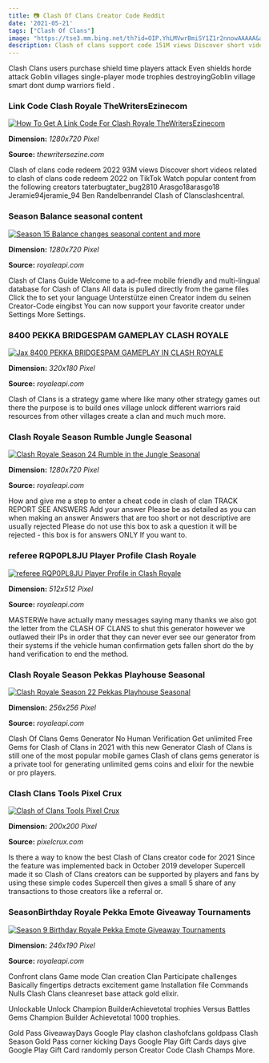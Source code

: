 ```yaml
---
title: 📷 Clash Of Clans Creator Code Reddit
date: '2021-05-21'
tags: ["Clash Of Clans"]
image: "https://tse3.mm.bing.net/th?id=OIP.YhLMVwrBmiSY1Z1r2nnowAAAAA&amp;pid=15.1"
description: Clash of clans support code 151M views Discover short videos related to clash of clans support code on TikTok Watch popular content from the following creato
---
```




Clash Clans users purchase shield time players attack Even shields horde attack Goblin villages single-player mode trophies destroyingGoblin village smart dont dump warriors field .



###  Link Code Clash Royale TheWritersEzinecom

[![How To Get A Link Code For Clash Royale  TheWritersEzinecom](https://i.ytimg.com/vi/6HOZNMgrtzs/maxresdefault.jpg)](https://i.ytimg.com/vi/6HOZNMgrtzs/maxresdefault.jpg)


**Dimension:** _1280x720 Pixel_ 

**Source:** _thewritersezine.com_ 


Clash of clans code redeem 2022 93M views Discover short videos related to clash of clans code redeem 2022 on TikTok Watch popular content from the following creators taterbugtater_bug2810 Arasgo18arasgo18 Jeramie94jeramie_94 Ben Randelbenrandel Clash of Clansclashcentral.


### Season Balance seasonal content 

[![Season 15  Balance changes seasonal content and more ](https://cdn.royaleapi.com/static/img/blog/2020-09-season15/s15-promo-pass-sm.jpg?t=babcb21ea)](https://cdn.royaleapi.com/static/img/blog/2020-09-season15/s15-promo-pass-sm.jpg?t=babcb21ea)


**Dimension:** _1280x720 Pixel_ 

**Source:** _royaleapi.com_ 


Clash of Clans Guide Welcome to a ad-free mobile friendly and multi-lingual database for Clash of Clans All data is pulled directly from the game files Click the to set your language Unterstütze einen Creator indem du seinen Creator-Code eingibst You can now support your favorite creator under Settings More Settings.


###  8400 PEKKA BRIDGESPAM GAMEPLAY CLASH ROYALE 

[![Jax 8400 PEKKA BRIDGESPAM GAMEPLAY IN CLASH ROYALE ](https://img.youtube.com/vi/CiNAbXtOjdQ/mqdefault.jpg)](https://img.youtube.com/vi/CiNAbXtOjdQ/mqdefault.jpg)


**Dimension:** _320x180 Pixel_ 

**Source:** _royaleapi.com_ 


Clash of Clans is a strategy game where like many other strategy games out there the purpose is to build ones village unlock different warriors raid resources from other villages create a clan and much much more.


### Clash Royale Season Rumble Jungle Seasonal 

[![Clash Royale Season 24 Rumble in the Jungle  Seasonal ](https://cdn.royaleapi.com/static/img/blog/2021-06-season24/s24-promo-sm.jpg?t=c6184d46c)](https://cdn.royaleapi.com/static/img/blog/2021-06-season24/s24-promo-sm.jpg?t=c6184d46c)


**Dimension:** _1280x720 Pixel_ 

**Source:** _royaleapi.com_ 


How and give me a step to enter a cheat code in clash of clan TRACK REPORT SEE ANSWERS Add your answer Please be as detailed as you can when making an answer Answers that are too short or not descriptive are usually rejected Please do not use this box to ask a question it will be rejected - this box is for answers ONLY If you want to.


### referee RQP0PL8JU Player Profile Clash Royale 

[![referee RQP0PL8JU  Player Profile in Clash Royale ](https://cdn.royaleapi.com/static/img/arenas-fs8/arena1-fs8.png?t=0d6f6a78c)](https://cdn.royaleapi.com/static/img/arenas-fs8/arena1-fs8.png?t=0d6f6a78c)


**Dimension:** _512x512 Pixel_ 

**Source:** _royaleapi.com_ 


MASTERWe have actually many messages saying many thanks we also got the letter from the CLASH OF CLANS to shut this generator however we outlawed their IPs in order that they can never ever see our generator from their systems if the vehicle human confirmation gets fallen short do the by hand verification to end the method.


### Clash Royale Season Pekkas Playhouse Seasonal 

[![Clash Royale Season 22 Pekkas Playhouse  Seasonal ](https://cdn.royaleapi.com/static/img/blog/2021-04-season22/s22-tower.jpg?t=ccfa2ed7c)](https://cdn.royaleapi.com/static/img/blog/2021-04-season22/s22-tower.jpg?t=ccfa2ed7c)


**Dimension:** _256x256 Pixel_ 

**Source:** _royaleapi.com_ 


Clash Of Clans Gems Generator No Human Verification Get unlimited Free Gems for Clash of Clans in 2021 with this new Generator Clash of Clans is still one of the most popular mobile games Clash of clans gems generator is a private tool for generating unlimited gems coins and elixir for the newbie or pro players.


### Clash Clans Tools Pixel Crux

[![Clash of Clans Tools  Pixel Crux](https://pixelcrux.com/Clash_of_Clans/Available_Loot/Icon.png)](https://pixelcrux.com/Clash_of_Clans/Available_Loot/Icon.png)


**Dimension:** _200x200 Pixel_ 

**Source:** _pixelcrux.com_ 


Is there a way to know the best Clash of Clans creator code for 2021 Since the feature was implemented back in October 2019 developer Supercell made it so Clash of Clans creators can be supported by players and fans by using these simple codes Supercell then gives a small 5 share of any transactions to those creators like a referral or.


### SeasonBirthday Royale Pekka Emote Giveaway Tournaments 

[![Season 9 Birthday Royale Pekka Emote Giveaway Tournaments ](https://royaleapi.com/static/img/blog/2020-03-season9/emote-pekka-fs8.png)](https://royaleapi.com/static/img/blog/2020-03-season9/emote-pekka-fs8.png)


**Dimension:** _246x190 Pixel_ 

**Source:** _royaleapi.com_ 



Confront clans Game mode Clan creation Clan Participate challenges Basically fingertips detracts excitement game Installation file Commands Nulls Clash Clans cleanreset base attack gold elixir.


Unlockable Unlock Champion BuilderAchievetotal trophies Versus Battles Gems Champion Builder Achievetotal 1000 trophies.


Gold Pass GiveawayDays Google Play clashon clashofclans goldpass Clash Season Gold Pass corner kicking Days Google Play Gift Cards days give Google Play Gift Card randomly person Creator Code Clash Champs More.




